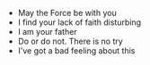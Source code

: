 -  May the Force be with you
-  I find your lack of faith disturbing
-  I am your father
-  Do or do not. There is no try
-  I've got a bad feeling about this
